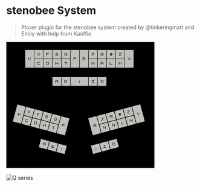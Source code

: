 # stenobee System

> Plover plugin for the stenobee system created by @tinkeringmatt and Emily with help from Kaoffie

![stenobee system layout](newlayout.png)

![Q series](https://github.com/Tink-Bell/StenoBee/assets/143440063/f79abf35-92f5-4ec4-8302-0fbd62c129a4)
